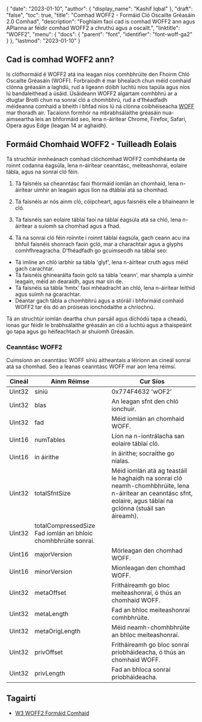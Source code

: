 {
  "date": "2023-01-10",
  "author": {
    "display_name": "Kashif Iqbal"
},
  "draft": "false",
  "toc": true,
  "title": "Comhad WOFF2 - Formáid Cló Oscailte Gréasáin 2.0 Comhad",
  "description": "Foghlaim faoi cad is comhad WOFF2 ann agus APIanna ar féidir comhad WOFF2 a chruthú agus a oscailt.",
  "linktitle": "WOFF2",
  "menu": {
    "docs": {
      "parent": "font",
      "identifier": "font-woff-ga2"
}
},
  "lastmod": "2023-01-10"
}

## Cad is comhad WOFF2 ann?

Is clófhormáid é WOFF2 atá ina leagan níos comhbhrúite den Fhoirm Chló Oscailte Gréasáin (WOFF). Forbraíodh é mar bhealach chun méid comhaid clónna gréasáin a laghdú, rud a ligeann dóibh luchtú níos tapúla agus níos lú bandaleithead a úsáid. Úsáideann WOFF2 algartam comhbhrú ar a dtugtar Brotli chun na sonraí cló a chomhbhrú, rud a d’fhéadfadh méideanna comhaid a bheith i bhfad níos lú ná clónna coibhéiseacha [WOFF](/font/woff/) mar thoradh air. Tacaíonn formhór na mbrabhsálaithe gréasáin nua-aimseartha leis an bhformáid seo, lena n-áirítear Chrome, Firefox, Safari, Opera agus Edge (leagan 14 ar aghaidh).

## Formáid Chomhaid WOFF2 - Tuilleadh Eolais

Tá struchtúr inmheánach comhad clóchomhad WOFF2 comhdhéanta de roinnt codanna éagsúla, lena n-áirítear ceanntásc, meiteashonraí, eolaire tábla, agus na sonraí cló féin.

 1. Tá faisnéis sa cheanntásc faoi fhormáid iomlán an chomhaid, lena n-áirítear uimhir an leagain agus líon na dtáblaí atá sa chomhad.

 1. Tá faisnéis ar nós ainm cló, cóipcheart, agus faisnéis eile a bhaineann le cló.

 1. Tá faisnéis san eolaire táblaí faoi na táblaí éagsúla atá sa chló, lena n-áirítear a suíomh sa chomhad agus a fhad.

 1. Tá na sonraí cló féin roinnte i roinnt táblaí éagsúla, gach ceann acu ina bhfuil faisnéis shonrach faoin gcló, mar a charachtair agus a glyphs comhfhreagracha. D’fhéadfadh go gcuimseodh na táblaí seo:

 * Tá imlíne an chló iarbhír sa tábla 'glyf', lena n-áirítear cruth agus méid gach carachtar.
 * Tá faisnéis ghinearálta faoin gcló sa tábla 'ceann', mar shampla a uimhir leagain, méid an dearaidh, agus mar sin de.
 * Tá faisnéis sa tábla ‘hmtx’ faoi mhéadracht an chló, lena n-áirítear leithid agus suímh na gcarachtar.
 * Déantar gach tábla a chomhbhrú agus a stóráil i bhformáid comhaid WOFF2 tar éis dó an próiseas ionchódaithe a chríochnú.

Tá an struchtúr iomlán deartha chun parsáil agus díchódú tapa a cheadú, ionas gur féidir le brabhsálaithe gréasáin an cló a luchtú agus a thaispeáint go tapa agus go héifeachtach ar shuíomh Gréasáin.

### Ceanntásc WOFF2
Cuimsíonn an ceanntásc WOFF síniú aitheantais a léiríonn an cineál sonraí atá sa chomhad. Seo a leanas ceanntásc WOFF mar aon lena réimsí.

|Cineál|Ainm Réimse|Cur Síos|
---|---|---|
|Uint32|síniú |0x774F4632 'wOF2' |
|Uint32| blas |An leagan sfnt den chló ionchuir.|
|Uint32| fad |Méid iomlán an chomhaid WOFF.|
|Uint16| numTables |Líon na n-iontrálacha san eolaire táblaí cló.|
|Uint16| in áirithe | in áirithe; socraithe go nialas.|
|Uint32| totalSfntSize |Méid iomlán atá ag teastáil le haghaidh na sonraí cló neamh-chomhbhrúite, lena n-áirítear an ceanntásc sfnt, eolaire, agus táblaí na gclónna (stuáil san áireamh).|
|Uint32| totalCompressedSize Fad iomlán an bhloic chomhbhrúite sonraí.|
|Uint16| majorVersion |Mórleagan den chomhad WOFF.|
|Uint16| minorVersion |Mionleagan den chomhad WOFF.|
|Uint32| metaOffset |Fritháireamh go bloc meiteashonraí, ó thús an chomhaid WOFF.|
|Uint32| metaLength |Fad an bhloc meiteashonraí comhbhrúite.|
|Uint32| metaOrigLength |Méid neamh-chomhbhrúite an bhloc meiteashonraí.|
|Uint32| privOffset |Fritháireamh go bloc sonraí príobháideacha, ó thús an chomhaid WOFF.|
|Uint32| privLength |Fad an bhloca sonraí príobháideacha.|


## Tagairtí
 * [W3 WOFF2 Formáid Comhaid](https://www.w3.org/TR/WOFF2/)

